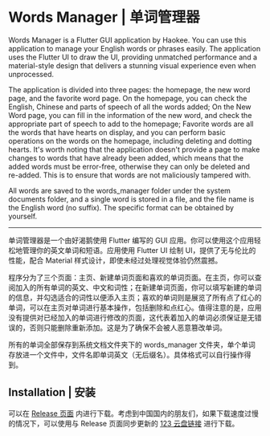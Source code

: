 # Words Manager | 单词管理器

Words Manager is a Flutter GUI application by Haokee. You can use this application to manage your English words or phrases easily. The application uses the Flutter UI to draw the UI, providing unmatched performance and a material-style design that delivers a stunning visual experience even when unprocessed.

The application is divided into three pages: the homepage, the new word page, and the favorite word page. On the homepage, you can check the English, Chinese and parts of speech of all the words added; On the New Word page, you can fill in the information of the new word, and check the appropriate part of speech to add to the homepage; Favorite words are all the words that have hearts on display, and you can perform basic operations on the words on the homepage, including deleting and dotting hearts. It's worth noting that the application doesn't provide a page to make changes to words that have already been added, which means that the added words must be error-free, otherwise they can only be deleted and re-added. This is to ensure that words are not maliciously tampered with.

All words are saved to the words_manager folder under the system documents folder, and a single word is stored in a file, and the file name is the English word (no suffix). The specific format can be obtained by yourself.

---

单词管理器是一个由好渴鹅使用 Flutter 编写的 GUI 应用。你可以使用这个应用轻松地管理你的英文单词和短语。应用使用 Flutter UI 绘制 UI，提供了无与伦比的性能，配合 Material 样式设计，即使未经过处理视觉体验仍然震撼。

程序分为了三个页面：主页、新建单词页面和喜欢的单词页面。在主页，你可以查阅加入的所有单词的英文、中文和词性；在新建单词页面，你可以填写新建的单词的信息，并勾选适合的词性以便添入主页；喜欢的单词则是展览了所有点了红心的单词，可以在主页对单词进行基本操作，包括删除和点红心。值得注意的是，应用没有提供对已经加入的单词进行修改的页面，这代表着加入的单词必须保证是无错误的，否则只能删除重新添加。这是为了确保不会被人恶意篡改单词。

所有的单词全部保存到系统文档文件夹下的 words_manager 文件夹，单个单词存放进一个文件中，文件名即单词英文（无后缀名）。具体格式可以自行操作得到。

## Installation | 安装

可以在 [Release 页面](https://github.com/haokee-git/words_manager/releases) 内进行下载。考虑到中国国内的朋友们，如果下载速度过慢的情况下，可以使用与 Release 页面同步更新的 [123 云盘链接](https://www.123684.com/s/OkLLVv-DasBH) 进行下载。
